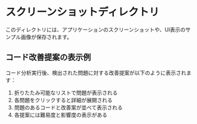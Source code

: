 # スクリーンショットディレクトリ

このディレクトリには、アプリケーションのスクリーンショットや、UI表示のサンプル画像が保存されます。

## コード改善提案の表示例

コード分析実行後、検出された問題に対する改善提案が以下のように表示されます：

1. 折りたたみ可能なリストで問題が表示される
2. 各問題をクリックすると詳細が展開される
3. 問題のあるコードと改善案が並べて表示される
4. 各提案には難易度と影響度の表示がある 